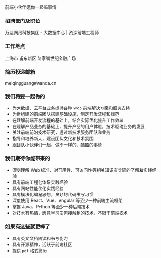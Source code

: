前端小伙伴邀你一起搞事情

### 招聘部门及职位

万达网络科技集团 - 大数据中心 | 资深前端工程师

### 工作地点

上海市 浦东新区 陆家嘴世纪金融广场

### 简历投递邮箱

meiqingguang#wanda.cn

### 我们将要一起做的

- 为大数据、云平台业务提供各种 web 前端解决方案和服务支持
- 为新组建的前端团队搭建基础设施，制定开发流程和规范
- 在理解前端开发流程的基础上，结合实际优化提升工作效率 
- 在理解产品业务的基础上，提升产品的用户体验，技术驱动业务的发展
- 关注前端前沿技术研究，通过新技术服务团队和业务
- 指导和培养新人，建设团队文化和技术氛围
- 跟团队小伙伴们一起，做不一样的、酷酷的事情

### 我们期待你能带来的

- 深刻理解 Web 标准，对可用性、可访问性等相关知识有实际的了解和实践经验
- 具有前端工程化体系实践经验
- 具有网站性能优化实践经验
- 具有模块化编程思想，良好的代码书写习惯 
- 深度使用 React、Vue、Angular 等至少一种前端主流框架
- 掌握 Java、Python 等至少一种后端技术
- 对技术有热情，愿意学习任何接触到的技术，不限于前端技术

### 如果有这些就更棒了

- 具有英文文档阅读和书写能力
- 具有开源精神，活跃于前端社区
- 提供 `pdf` 格式简历